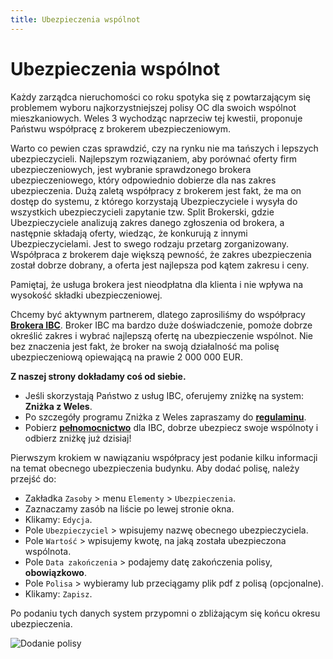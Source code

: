 ```yaml
---
title: Ubezpieczenia wspólnot
---
```


# Ubezpieczenia wspólnot

Każdy zarządca nieruchomości co roku spotyka się z powtarzającym się problemem wyboru najkorzystniejszej polisy OC dla swoich wspólnot mieszkaniowych. Weles 3 wychodząc naprzeciw tej kwestii, proponuje Państwu współpracę z brokerem ubezpieczeniowym.

Warto co pewien czas sprawdzić, czy na rynku nie ma tańszych i lepszych ubezpieczycieli. Najlepszym rozwiązaniem, aby porównać oferty firm ubezpieczeniowych, jest wybranie sprawdzonego brokera ubezpieczeniowego, który odpowiednio dobierze dla nas zakres ubezpieczenia. Dużą zaletą współpracy z brokerem jest fakt, że ma on dostęp do systemu, z którego korzystają Ubezpieczyciele i wysyła do wszystkich ubezpieczycieli zapytanie tzw. Split Brokerski, gdzie Ubezpieczyciele analizują zakres danego zgłoszenia od brokera, a następnie składają oferty, wiedząc, że konkurują z innymi Ubezpieczycielami. Jest to swego rodzaju przetarg zorganizowany. Współpraca z brokerem daje większą pewność, że zakres ubezpieczenia został dobrze dobrany, a oferta jest najlepsza pod kątem zakresu i ceny.
 
Pamiętaj, że usługa brokera jest nieodpłatna dla klienta i nie wpływa na wysokość składki ubezpieczeniowej. 

Chcemy być aktywnym partnerem, dlatego zaprosiliśmy do współpracy **[Brokera IBC](http://ibcmanager.pl/)**. Broker IBC ma bardzo duże doświadczenie, pomoże dobrze określić zakres i wybrać najlepszą ofertę na ubezpieczenie wspólnot. Nie bez znaczenia jest fakt, że broker na swoją działalność ma polisę ubezpieczeniową opiewającą na prawie 2 000 000 EUR.

**Z naszej strony dokładamy coś od siebie.**
- Jeśli skorzystają Państwo z usług IBC, oferujemy zniżkę na system: **Zniżka z Weles**.
- Po szczegóły programu Zniżka z Weles zapraszamy do **[regulaminu](https://drive.google.com/file/d/15aTzkyP-yiNy7cDwKrP69NFDW_q_t1En/view)**.
- Pobierz **[pełnomocnictwo](https://drive.google.com/file/d/1kb0MZ-corCN3WZT4cdlrgffx12UW_5A3/view)** dla IBC, dobrze ubezpiecz swoje wspólnoty i odbierz zniżkę już dzisiaj!

Pierwszym krokiem w nawiązaniu współpracy jest podanie kilku informacji na temat obecnego ubezpieczenia budynku. Aby dodać polisę, należy przejść do:

- Zakładka `Zasoby` > menu `Elementy` > `Ubezpieczenia`.
- Zaznaczamy zasób na liście po lewej stronie okna.
- Klikamy: `Edycja`.
- Pole `Ubezpieczyciel` > wpisujemy nazwę obecnego ubezpieczyciela.
- Pole `Wartość` > wpisujemy kwotę, na jaką została ubezpieczona wspólnota.
- Pole `Data zakończenia` > podajemy datę zakończenia polisy, **obowiązkowo**.
- Pole `Polisa` > wybieramy lub przeciągamy plik pdf z polisą (opcjonalne).
- Klikamy: `Zapisz`.

Po podaniu tych danych system przypomni o zbliżającym się końcu okresu ubezpieczenia.

![Dodanie polisy](ubezpieczenia1.gif)